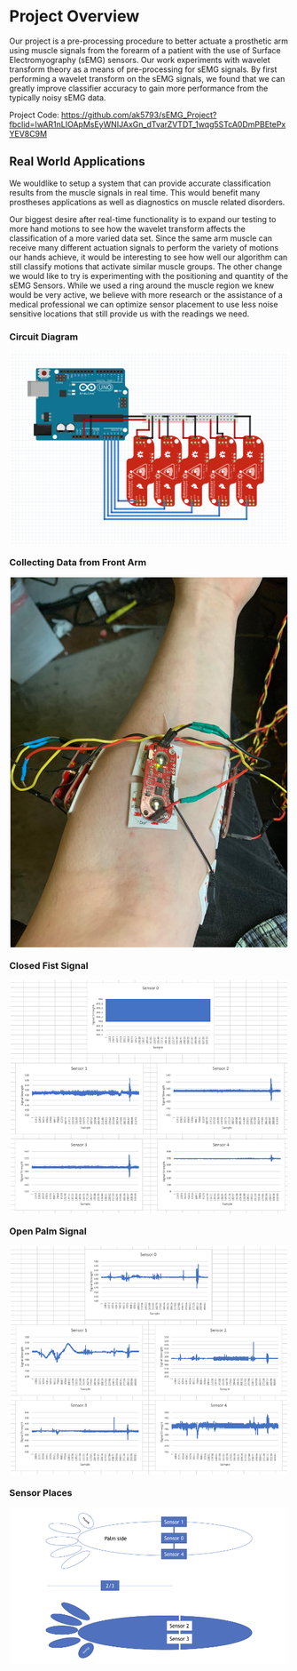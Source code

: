 # Project Overview
Our project is a pre-processing procedure to better actuate a prosthetic arm using muscle signals from the forearm of a patient with the use of Surface Electromyography (sEMG) sensors. Our work experiments with wavelet transform theory as a means of pre-processing for sEMG signals. By first performing a wavelet transform on the sEMG signals, we found that we can greatly improve classifier accuracy to gain more performance from the typically noisy sEMG data.

Project Code: https://github.com/ak5793/sEMG_Project?fbclid=IwAR1nLIOApMsEyWNIJAxGn_dTvarZVTDT_1wqg5STcA0DmPBEtePxYEV8C9M

## Real World Applications

We wouldlike to setup a system that can provide accurate classification results from the muscle signals in real time. This would benefit many prostheses applications as well as diagnostics on muscle related disorders.

Our biggest desire after real-time functionality is to expand our testing to more hand motions to see how the wavelet transform affects the classification of a more varied data set. Since the same arm muscle can receive many different actuation signals to perform the variety of motions our hands achieve, it would be interesting to see how well our algorithm can still classify motions that activate similar muscle groups. The other change we would like to try is experimenting with the positioning and quantity of the sEMG Sensors. While we used a ring around the muscle region we knew would be very active, we believe with more research or the assistance of a medical professional we can optimize sensor placement to use less noise sensitive locations that still provide us with the readings we need.


### Circuit Diagram

<img src= "Circuit Diagram.png" width="500" style="display: block; margin: auto;" />

### Collecting Data from Front Arm

<img src= "Real Sensors.png" width="500" style="display: block; margin: auto;" />

### Closed Fist Signal

<img src= "raw closed fist.png" width="500" style="display: block; margin: auto;" />

### Open Palm Signal

<img src= "raw open palm.png" width="500" style="display: block; margin: auto;" />

### Sensor Places
<img src= "sensorPlace.001.jpeg" width="500" style="display: block; margin: auto;" />




